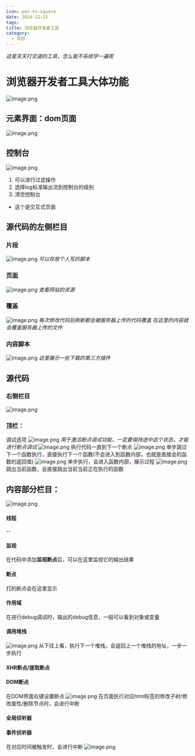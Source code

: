 ```yaml
---
icon: pen-to-square
date: 2024-12-21
tags: 
title: 浏览器开发者工具
category:
  - 项目
---
```

*这是天天打交道的工具，怎么能不系统学一遍呢*
# 浏览器开发者工具大体功能
  ![image.png](https://cdn.jsdelivr.net/gh/fakeppa/blog-img/20241221120617.png)


## 元素界面：dom页面
  
  ![image.png](https://cdn.jsdelivr.net/gh/fakeppa/blog-img/20241221121826.png)
## 控制台
![image.png](https://cdn.jsdelivr.net/gh/fakeppa/blog-img/20241221122337.png)

1. 可以进行过滤操作
2. 选择log标准输出流到控制台的级别
3. 清空控制台
- 这个是交互式页面

## 源代码的左侧栏目
### 片段

![image.png](https://cdn.jsdelivr.net/gh/fakeppa/blog-img/20241221122715.png)
*可以存放个人写的脚本*

### 页面
![image.png](https://cdn.jsdelivr.net/gh/fakeppa/blog-img/20241221123025.png)
*查看网站的资源*

### 覆盖
![image.png](https://cdn.jsdelivr.net/gh/fakeppa/blog-img/20241221123119.png)
*每次修改代码后刷新都会被服务器上传的代码覆盖*
*在这里的内容就会覆盖服务器上传的文件*
### 内容脚本
![image.png](https://cdn.jsdelivr.net/gh/fakeppa/blog-img/20241221123705.png)
*这里展示一些下载的第三方插件*

## 源代码
### 右侧栏目 
![image.png](https://cdn.jsdelivr.net/gh/fakeppa/blog-img/20241221124157.png)


### 顶栏：
调试选项
![image.png](https://cdn.jsdelivr.net/gh/fakeppa/blog-img/20241221124802.png)
*用于激活断点调试功能，一定要保持途中这个状态，才能进行断点调试*
![image.png](https://cdn.jsdelivr.net/gh/fakeppa/blog-img/20241221125030.png)
执行代码一直到下一个断点
![image.png](https://cdn.jsdelivr.net/gh/fakeppa/blog-img/20241221125409.png)
单步跳过下一个函数执行，直接执行下一个函数(不会进入到函数内部，也就是直接会的函数的返回值)
![image.png](https://cdn.jsdelivr.net/gh/fakeppa/blog-img/20241221125600.png)
单步执行，会进入函数内部，展示过程
![image.png](https://cdn.jsdelivr.net/gh/fakeppa/blog-img/20241221125905.png)
跳出当前函数，会直接跳出当前当前正在执行的函数

## 内容部分栏目：

![image.png](https://cdn.jsdelivr.net/gh/fakeppa/blog-img/20241221124302.png)
#### 线程
--
#### 监视
在代码中添加**监视断点**后，可以在这里监视它的输出结果

#### 断点
打的断点会在这里显示

#### 作用域
在进行debug调试时，输出的debug信息，一般可以看到对象或变量

#### 调用堆栈
![image.png](https://cdn.jsdelivr.net/gh/fakeppa/blog-img/20241221130306.png)
从下往上看，执行下一个堆栈，会返回上一个堆栈的地址，一步一步执行

#### XHR断点/提取断点

#### DOM断点
在DOM界面右键设置断点
![image.png](https://cdn.jsdelivr.net/gh/fakeppa/blog-img/20241221130828.png)
在页面执行对应html标签的修改子树/修改属性/删除节点时，会进行中断

#### 全局侦听器

#### 事件侦听器
在对应时间被触发时，会进行中断
![image.png](https://cdn.jsdelivr.net/gh/fakeppa/blog-img/20241221131339.png)

## 
